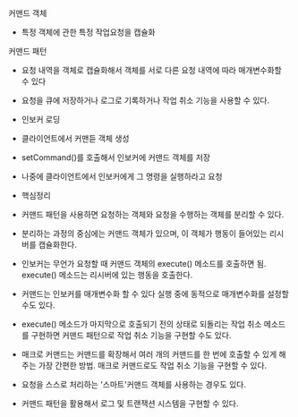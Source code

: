 커맨드 객체
 - 특정 객체에 관한 특정 작업요청을 캡슐화
 
 커맨드 패턴
 - 요청 내역을 객체로 캡슐화해서 객체를 서로 다른 요청 내역에 따라 매개변수화할 수 있다
 - 요청을 큐에 저장하거나 로그로 기록하거나 작업 취소 기능을 사용할 수 있다.

- 인보커 로딩
 - 클라이언트에서 커맨듣 객체 생성
 - setCommand()를 호출해서 인보커에 커맨드 객체를 저장
 - 나중에 클라이언트에서 인보커에게 그 명령을 실행하라고 요청
 
- 핵심정리
 - 커맨드 패턴을 사용하면 요청하는 객체와 요청을 수행하는 객체를 분리할 수 있다.
 - 분리하는 과정의 중심에는 커맨드 객체가 있으며, 이 객체가 행동이 들어있는 리시버를 캡슐화한다.
 - 인보커는 무언가 요청할 때 커맨드 객체의 execute() 메소드를 호출하면 됨.
   execute() 메소드는 리시버에 있는 행동을 호출한다.
 - 커맨드는 인보커를 매개변수화 할 수 있다 실행 중에 동적으로 매개변수화를 설정할 수도 있다.
 - execute() 메소드가 마지막으로 호출되기 전의 상태로 되돌리는 작업 취소 메소드를 구현하면
   커맨드 패턴으로 작업 취소 기능을 구현할 수도 있다.
 - 매크로 커맨드는 커맨드를 확장해서 여러 개의 커맨드를 한 번에 호출할 수 있게 해 주는 가장 간편한 방법.
   매크로 커맨드로도 작업 취소 기능을 구현할 수 있다.
 - 요청을 스스로 처리하는 '스마트'커맨드 객체를 사용하는 경우도 있다.
 - 커맨드 패턴을 활용해서 로그 및 트랜잭션 시스템을 구현할 수 있다.
 